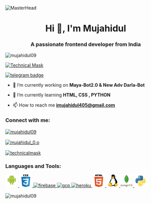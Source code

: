 ![MasterHead](https://1.bp.blogspot.com/-7A4WynwLsMw/XbBpCXG8fHI/AAAAAAAAMt4/uOa1bpLskYgrwGbllhSu2SDj_Mig8SXJQCLcBGAsYHQ/s1600/2000_600px.gif)

<h1 align="center">Hi 👋, I'm Mujahidul</h1>

<h3 align="center">A passionate frontend developer from India</h3>



<p align="left"> <img src="https://komarev.com/ghpvc/?username=mujahidul09&label=Profile%20views&color=0e75b6&style=flat" alt="mujahidul09" /> </p>

<p align="left"> <a href="https://youtube.com/TechnicalMask" target="blank"><img src="https://img.shields.io/youtube/channel/views/UC5XewnZyw3vNZWMyAIH79YA" alt="Technical Mask" /></a> </p>

[![telegram badge](https://img.shields.io/badge/Telegram-Channel-30302f?style=flat&logo=telegram)](https://telegram.dog/F9Devs)


- 🔭 I’m currently working on **Maya-Bot2.0 & New Adv Darla-Bot**

- 🌱 I’m currently learning **HTML, CSS , PYTHON**

- 📫 How to reach me **imujahidul405@gmail.com**

<h3 align="left">Connect with me:</h3>

<p align="left">

<a href="https://twitter.com/mujahidul09" target="blank"><img align="center" src="https://raw.githubusercontent.com/rahuldkjain/github-profile-readme-generator/master/src/images/icons/Social/twitter.svg" alt="mujahidul09" height="30" width="40" /></a>

<a href="https://instagram.com/mujahidul_0.o" target="blank"><img align="center" src="https://raw.githubusercontent.com/rahuldkjain/github-profile-readme-generator/master/src/images/icons/Social/instagram.svg" alt="mujahidul_0.o" height="30" width="40" /></a>

<a href="https://www.youtube.com/c/technicalmask" target="blank"><img align="center" src="https://raw.githubusercontent.com/rahuldkjain/github-profile-readme-generator/master/src/images/icons/Social/youtube.svg" alt="technicalmask" height="30" width="40" /></a>

</p>

<h3 align="left">Languages and Tools:</h3>

<p align="left"> <a href="https://developer.android.com" target="_blank" rel="noreferrer"> <img src="https://raw.githubusercontent.com/devicons/devicon/master/icons/android/android-original-wordmark.svg" alt="android" width="40" height="40"/> </a> <a href="https://www.w3schools.com/css/" target="_blank" rel="noreferrer"> <img src="https://raw.githubusercontent.com/devicons/devicon/master/icons/css3/css3-original-wordmark.svg" alt="css3" width="40" height="40"/> </a> <a href="https://firebase.google.com/" target="_blank" rel="noreferrer"> <img src="https://www.vectorlogo.zone/logos/firebase/firebase-icon.svg" alt="firebase" width="40" height="40"/> </a> <a href="https://cloud.google.com" target="_blank" rel="noreferrer"> <img src="https://www.vectorlogo.zone/logos/google_cloud/google_cloud-icon.svg" alt="gcp" width="40" height="40"/> </a> <a href="https://heroku.com" target="_blank" rel="noreferrer"> <img src="https://www.vectorlogo.zone/logos/heroku/heroku-icon.svg" alt="heroku" width="40" height="40"/> </a> <a href="https://www.w3.org/html/" target="_blank" rel="noreferrer"> <img src="https://raw.githubusercontent.com/devicons/devicon/master/icons/html5/html5-original-wordmark.svg" alt="html5" width="40" height="40"/> </a> <a href="https://www.linux.org/" target="_blank" rel="noreferrer"> <img src="https://raw.githubusercontent.com/devicons/devicon/master/icons/linux/linux-original.svg" alt="linux" width="40" height="40"/> </a> <a href="https://www.mongodb.com/" target="_blank" rel="noreferrer"> <img src="https://raw.githubusercontent.com/devicons/devicon/master/icons/mongodb/mongodb-original-wordmark.svg" alt="mongodb" width="40" height="40"/> </a> <a href="https://www.python.org" target="_blank" rel="noreferrer"> <img src="https://raw.githubusercontent.com/devicons/devicon/master/icons/python/python-original.svg" alt="python" width="40" height="40"/> </a> </p>

<p><img align="center" src="https://github-readme-stats.vercel.app/api/top-langs?username=mujahidul09&show_icons=true&locale=en&layout=compact" alt="mujahidul09" /></p>

<!--
**Mujahidul09/Mujahidul09** is a ✨ _special_ ✨ repository because its `README.md` (this file) appears on your GitHub profile.












